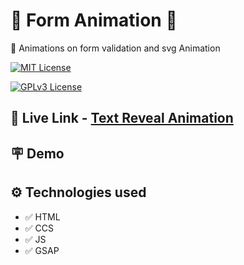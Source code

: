 
# 📝 Form Animation 📝

📍 Animations on form validation and svg Animation



[![MIT License](https://img.shields.io/badge/form-animation-green.svg)](https://choosealicense.com/licenses/mit/)

[![GPLv3 License](https://img.shields.io/badge/JavaScript-GSAP-yellow.svg)](https://opensource.org/licenses/)



## 🔗 Live Link - [Text Reveal Animation](https://form-animation.netlify.app/)


## 🪧 Demo









## ⚙️ Technologies used

- ✅ HTML
- ✅ CCS
- ✅ JS
- ✅ GSAP



